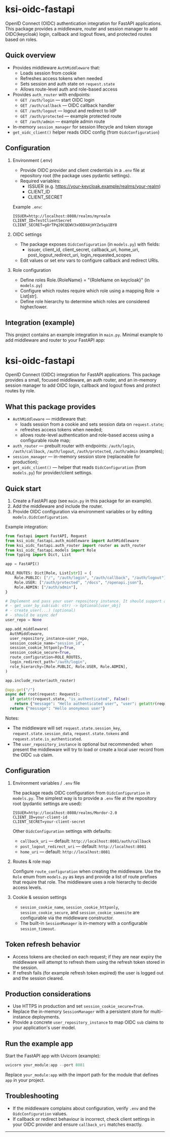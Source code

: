 # ksi-oidc-fastapi

OpenID Connect (OIDC) authentication integration for FastAPI applications.
This package provides a middleware, router and session manager to add OIDC(keycloak) login, callback and logout flows, and  protected routes based on roles.

## Quick overview

- Provides middleware `AuthMiddleware` that:
  - Loads session from cookie
  - Refreshes access tokens when needed
  - Sets session and auth state on `request.state`
  - Allows route-level auth and role-based access
- Provides `auth_router` with endpoints:
  - `GET /auth/login` — start OIDC login
  - `GET /auth/callback` — OIDC callback handler
  - `GET /auth/logout` — logout and redirect to IdP
  - `GET /auth/protected` — example protected route
  - `GET /auth/admin` — example admin route
- In-memory `session_manager` for session lifecycle and token storage
- `get_oidc_client()` helper reads OIDC config (from `OidcConfiguration`)

## Configuration

1. Environment (.env)

   - Provide OIDC provider and client credentials in a `.env` file at repository root (the package uses pydantic settings).
   - Required variables:
     - ISSUER (e.g. https://your-keycloak.example/realms/your-realm)
     - CLIENT_ID
     - CLIENT_SECRET

   Example `.env`:

   ```
   ISSUER=http://localhost:8080/realms/myrealm
   CLIENT_ID=TestClientSecret
   CLIENT_SECRET=g8rTPq20CQEWV3xODDX4jHYZe5qa1BY8
   ```

2. OIDC settings

   - The package exposes `OidcConfiguration` (in `models.py`) with fields:
     - issuer, client_id, client_secret, callback_uri, home_uri, post_logout_redirect_uri, login_requested_scopes
   - Edit values or set env vars to configure callback and redirect URIs.

3. Role configuration
   - Define roles Role.{RoleName} = "{RoleName on keycloak}" (in `models.py`)
   - Configure which routes require which role using a mapping Role -> List[str].
   - Define role hierarchy to determine which roles are considered higher/lower.
   

## Integration (example)

This project contains an example integration in `main.py`. Minimal example to add middleware and router to your FastAPI app:

# ksi-oidc-fastapi

OpenID Connect (OIDC) integration for FastAPI applications. This package provides a small, focused middleware, an auth router, and an in-memory session manager to add OIDC login, callback and logout flows and protect routes by role.

## What this package provides

- `AuthMiddleware` — middleware that:
  - loads session from a cookie and sets session data on `request.state`;
  - refreshes access tokens when needed;
  - allows route-level authentication and role-based access using a configurable route map;
- `auth_router` — prebuilt router with endpoints: `/auth/login`, `/auth/callback`, `/auth/logout`, `/auth/protected`, `/auth/admin` (examples);
- `session_manager` — in-memory session store (replaceable for production);
- `get_oidc_client()` — helper that reads `OidcConfiguration` (from `models.py`) for provider/client settings.

## Quick start

1. Create a FastAPI app (see `main.py` in this package for an example).
2. Add the middleware and include the router.
3. Provide OIDC configuration via environment variables or by editing `models.OidcConfiguration`.

Example integration:

```python
from fastapi import FastAPI, Request
from ksi_oidc_fastapi.auth_middleware import AuthMiddleware
from ksi_oidc_fastapi.auth_router import router as auth_router
from ksi_oidc_fastapi.models import Role
from typing import Dict, List

app = FastAPI()

ROLE_ROUTES: Dict[Role, List[str]] = {
    Role.PUBLIC: ["/", "/auth/login", "/auth/callback", "/auth/logout"],
    Role.USER: ["/auth/protected", "/docs", "/openapi.json"],
    Role.ADMIN: ["/auth/admin"],
}

# Implement and pass your user repository instance. It should support at minimum:
# - get_user_by_sub(sub: str) -> Optional[user_obj]
# - create_user(...) (optional)
# - should be async def
user_repo = None

app.add_middleware(
  AuthMiddleware,
  user_repository_instance=user_repo,
  session_cookie_name="session_id",
  session_cookie_httponly=True,
  session_cookie_secure=True,
  route_configuration=ROLE_ROUTES,
  login_redirect_path="/auth/login",
  role_hierarchy=[Role.PUBLIC, Role.USER, Role.ADMIN],
)

app.include_router(auth_router)

@app.get("/")
async def root(request: Request):
  if getattr(request.state, "is_authenticated", False):
    return {"message": "Hello authenticated user", "user": getattr(request.state, "user", None)}
  return {"message": "Hello anonymous user"}
```

Notes:

- The middleware will set `request.state.session_key`, `request.state.session_data`, `request.state.tokens` and `request.state.is_authenticated`.
- The `user_repository_instance` is optional but recommended: when present the middleware will try to load or create a local user record from the OIDC `sub` claim.

## Configuration

1. Environment variables / `.env` file

   The package reads OIDC configuration from `OidcConfiguration` in `models.py`. The simplest way is to provide a `.env` file at the repository root (pydantic settings are used):

   ```env
   ISSUER=http://localhost:8080/realms/Mordor-2.0
   CLIENT_ID=your-client-id
   CLIENT_SECRET=your-client-secret
   ```

   Other `OidcConfiguration` settings with defaults:

   - `callback_uri` — default: `http://localhost:8081/auth/callback`
   - `post_logout_redirect_uri` — default: `http://localhost:8081`
   - `home_uri` — default: `http://localhost:8081`

2. Routes & role map

   Configure `route_configuration` when creating the middleware. Use the `Role` enum from `models.py` as keys and provide a list of route prefixes that require that role. The middleware uses a role hierarchy to decide access levels.

3. Cookie & session settings

   - `session_cookie_name`, `session_cookie_httponly`, `session_cookie_secure`, and `session_cookie_samesite` are configurable via the middleware constructor.
   - The built-in `SessionManager` is in-memory with a configurable `session_timeout`.

## Token refresh behavior

- Access tokens are checked on each request; if they are near expiry the middleware will attempt to refresh them using the refresh token stored in the session.
- If refresh fails (for example refresh token expired) the user is logged out and the session cleared.

## Production considerations

- Use HTTPS in production and set `session_cookie_secure=True`.
- Replace the in-memory `SessionManager` with a persistent store for multi-instance deployments.
- Provide a concrete `user_repository_instance` to map OIDC `sub` claims to your application's user model.

## Run the example app

Start the FastAPI app with Uvicorn (example):

```powershell
uvicorn your_module:app --port 8081
```

Replace `your_module:app` with the import path for the module that defines `app` in your project.

## Troubleshooting

- If the middleware complains about configuration, verify `.env` and the `OidcConfiguration` values.
- If callback or redirect behaviour is incorrect, check client settings in your OIDC provider and ensure `callback_uri` matches exactly.

---
